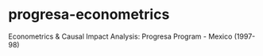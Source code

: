 # progresa-econometrics
Econometrics &amp; Causal Impact Analysis: Progresa Program - Mexico (1997-98)
